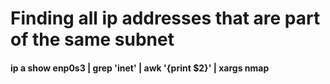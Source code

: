 <h1>Finding all ip addresses that are part of the same subnet</h1>

<h4>ip a show enp0s3 | grep 'inet' | awk '{print $2}' | xargs nmap</h4>